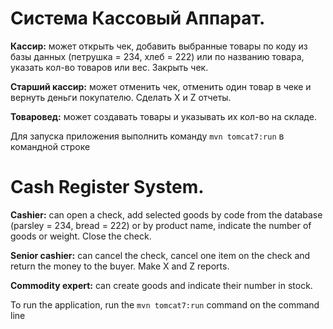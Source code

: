 # Система Кассовый Аппарат. 

**Кассир:** может открыть чек, добавить выбранные товары по коду из базы данных (петрушка = 234, хлеб = 222) или
по названию товара, указать кол-во товаров или вес. Закрыть чек. 

**Старший кассир:** может отменить чек, отменить один товар в чеке и вернуть деньги
покупателю. Сделать X и Z отчеты. 

**Товаровед:** может создавать товары и указывать их кол-во на складе.

Для запуска приложения выполнить команду `mvn tomcat7:run` в командной строке

# Cash Register System.
**Cashier:** can open a check, add selected goods by code from the database (parsley = 234, bread = 222) or by product name, indicate the number of goods or weight. Close the check.

**Senior cashier:** can cancel the check, cancel one item on the check and return the money to the buyer. Make X and Z reports.

**Commodity expert:** can create goods and indicate their number in stock.

To run the application, run the `mvn tomcat7:run` command on the command line
